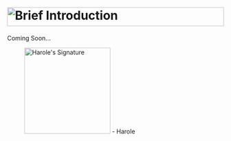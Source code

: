 # <a href="#"><img alt="Brief Introduction" title="Brief Introduction" width="100%" height="44" src="https://user-images.githubusercontent.com/47141290/194546977-211b74c5-2812-4f8f-bae4-7b54fc039c64.svg"></a>
Coming Soon...


<figure title="Harole's Signature">
<img alt="Harole's Signature" title="Harole's Signature" width="200" src="https://user-images.githubusercontent.com/47141290/194127671-1d720896-257f-4ee0-b13e-d086d6909b26.svg">
<span>- Harole</span>
</figure>
